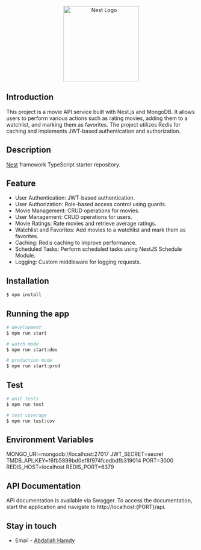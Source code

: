 <p align="center">
  <a href="http://nestjs.com/" target="blank"><img src="https://nestjs.com/img/logo-small.svg" width="200" alt="Nest Logo" /></a>
</p>

## Introduction

This project is a movie API service built with Nest.js and MongoDB. It allows users to perform various actions such as rating movies, adding them to a watchlist, and marking them as favorites. The project utilizes Redis for caching and implements JWT-based authentication and authorization.

## Description

[Nest](https://github.com/nestjs/nest) framework TypeScript starter repository.

## Feature

- User Authentication: JWT-based authentication.
- User Authorization: Role-based access control using guards.
- Movie Management: CRUD operations for movies.
- User Management: CRUD operations for users.
- Movie Ratings: Rate movies and retrieve average ratings.
- Watchlist and Favorites: Add movies to a watchlist and mark them as favorites.
- Caching: Redis caching to improve performance.
- Scheduled Tasks: Perform scheduled tasks using NestJS Schedule Module.
- Logging: Custom middleware for logging requests.

## Installation

```bash
$ npm install
```

## Running the app

```bash
# development
$ npm run start

# watch mode
$ npm run start:dev

# production mode
$ npm run start:prod
```

## Test

```bash
# unit tests
$ npm run test

# test coverage
$ npm run test:cov
```

## Environment Variables

MONGO_URI=mongodb://localhost:27017
JWT_SECRET=secret
TMDB_API_KEY=f6fb5899bd0ef8f974fcedbdfb319014
PORT=3000
REDIS_HOST=localhost
REDIS_PORT=6379

## API Documentation

API documentation is available via Swagger. To access the documentation, start the application and navigate to http://localhost:{PORT}/api.

## Stay in touch

- Email - [Abdallah Hamdy](abdallah.h.emam@gamil.com)

